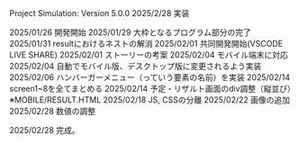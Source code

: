 Project Simulation: Version 5.0.0 2025/2/28 実装

2025/01/26 開発開始
2025/01/29 大枠となるプログラム部分の完了
2025/01/31 resultにおけるネストの解消
2025/02/01 共同開発開始(VSCODE LIVE SHARE)
2025/02/01 ストーリーの考案
2025/02/04 モバイル端末に対応
2025/02/04 自動でモバイル版、デスクトップ版に変更されるよう実装
2025/02/06 ハンバーガーメニュー（っていう要素の名前）を実装
2025/02/14 screen1~8を全てまとめる
2025/02/14 予定・リザルト画面のdiv調整（縦並び）※MOBILE/RESULT.HTML
2025/02/18 JS, CSSの分離
2025/02/22 画像の追加
2025/02/28 数値の調整

2025/02/28 完成。